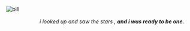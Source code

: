 ![bill](https://d1m014nbx2m9vv.cloudfront.net/h9s9pa%2Fpreview%2F60965488%2Fmain_large.gif?response-content-disposition=inline%3Bfilename%3D%22main_large.gif%22%3B&response-content-type=image%2Fgif&Expires=1726835409&Signature=fYGkHub~q9cr2TqEroimP4chk63g-WKHmF3vhxplbZUIVYIBiBAv-23-9pDlyANKJ6fvp3Lxyuy52nlgkkGH37nFkxGa55eMR-itoUhovwn5TMz8vKtGfyy~U~N1OVoZrmHW3AsUzusWrW5HUqJJkjd9J0NoB9mi4I4xLyQnpK0lfyZAWQMJHHROJ4yctgQHj6lRZiHStxkBKrVNeZUpUHDZ7oFTAZcoD3ZXX-avq08U59L7Y76HBTnwK6C~IsGR6fyDUhQ9g0sC2qtk95wHcvobB0YHlfg95hKmHwrjJP33PAwDFu6ngIF9fvbfDu2uSULa615lM2inKdwJvEZ5rA__&Key-Pair-Id=APKAJT5WQLLEOADKLHBQ)

ㅤㅤ ㅤㅤㅤ ㅤ *i looked up and saw the stars ,* ***and i was ready to be one.***
